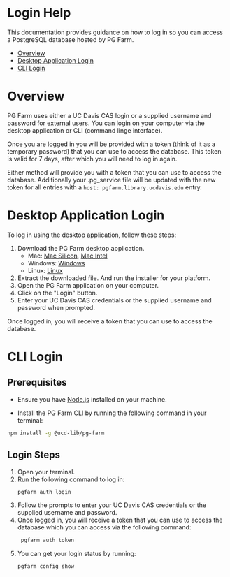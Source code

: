 # Login Help

This documentation provides guidance on how to log in so you can access a PostgreSQL database hosted by PG Farm.


- [Overview](#overview)
- [Desktop Application Login](#desktop-application-login)
- [CLI Login](#cli-login)


# Overview

PG Farm uses either a UC Davis CAS login or a supplied username and password for external users.  You can login on your computer via the desktop application or CLI (command linge interface).

Once you are logged in you will be provided with a token (think of it as a temporary password) that you can use to access the database.  This token is valid for 7 days, after which you will need to log in again.

Either method will provide you with a token that you can use to access the database.  Additionally your .pg_service file will be updated with the new token for all entries with a `host: pgfarm.library.ucdavis.edu` entry.

# Desktop Application Login

To log in using the desktop application, follow these steps:

1. Download the PG Farm desktop application.
    - Mac: [Mac Silicon](__BASE__/application/download/macOS-arm64-Build.zip), [Mac Intel](__BASE__/application/download/macos-x64-build.zip)
    - Windows: [Windows](__BASE__/application/download/Windows-Build.zip)
    - Linux: [Linux](__BASE__/application/download/Linux-Build.zip)
2. Extract the downloaded file. And run the installer for your platform.
3. Open the PG Farm application on your computer.
4. Click on the "Login" button.
5. Enter your UC Davis CAS credentials or the supplied username and password when prompted.

Once logged in, you will receive a token that you can use to access the database.

# CLI Login

## Prerequisites

- Ensure you have [Node.js](https://nodejs.org/en/download) installed on your machine.

- Install the PG Farm CLI by running the following command in your terminal:

```bash
npm install -g @ucd-lib/pg-farm
```

## Login Steps

1. Open your terminal.
2. Run the following command to log in:
    ```bash
    pgfarm auth login
    ```
3. Follow the prompts to enter your UC Davis CAS credentials or the supplied username and password.
4. Once logged in, you will receive a token that you can use to access the database which you can access via the following command:
   ```bash
    pgfarm auth token
    ```
5. You can get your login status by running:
    ```bash
    pgfarm config show
    ```